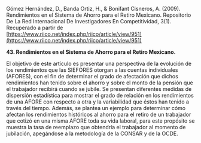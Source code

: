Gómez Hernández, D., Banda Ortiz, H., & Bonifant Cisneros, A. (2009). Rendimientos en el Sistema de Ahorro para el Retiro Mexicano. Repositorio De La Red Internacional De Investigadores En Competitividad, 3(1). Recuperado a partir de [https://www.riico.net/index.php/riico/article/view/951](https://www.riico.net/index.php/riico/article/view/951)           

**43. Rendimientos en el Sistema de Ahorro para el Retiro Mexicano.**

El objetivo de este artículo es presentar una perspectiva de la evolución de los rendimientos que las SIEFORES otorgan a las cuentas individuales (AFORES), con el fin de determinar el grado de afectación que dichos rendimientos han tenido sobre el ahorro y sobre el monto de la pensión que el trabajador recibirá cuando se jubile. Se presentan diferentes medidas de dispersión estadística para mostrar el grado de relación en los rendimientos de una AFORE con respecto a otra y la variabilidad que éstos han tenido a través del tiempo. Además, se plantea un ejemplo para determinar cómo afectan los rendimientos históricos al ahorro para el retiro de un trabajador que cotizó en una misma AFORE toda su vida laboral, para este propósito se muestra la tasa de reemplazo que obtendría el trabajador al momento de jubilación, apegándose a la metodología de la CONSAR y de la OCDE.


